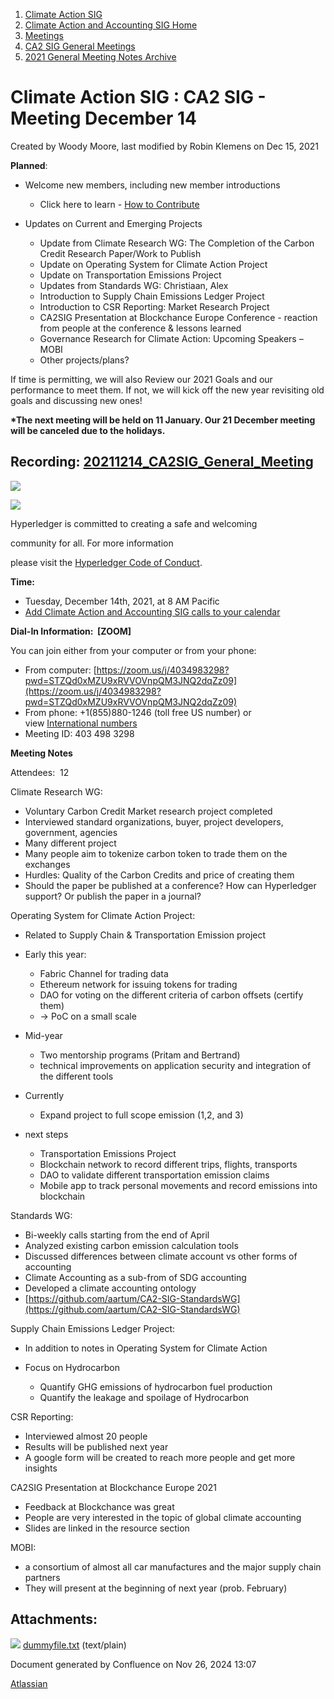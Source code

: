 1. [Climate Action SIG](index.html)
2. [Climate Action and Accounting SIG Home](Climate-Action-and-Accounting-SIG-Home_19005445.html)
3. [Meetings](Meetings_19005583.html)
4. [CA2 SIG General Meetings](CA2-SIG-General-Meetings_19006785.html)
5. [2021 General Meeting Notes Archive](2021-General-Meeting-Notes-Archive_19006648.html)

# Climate Action SIG : CA2 SIG - Meeting December 14

Created by Woody Moore, last modified by Robin Klemens on Dec 15, 2021

**Planned**:

- Welcome new members, including new member introductions
  
  - Click here to learn - [How to Contribute](How-to-Contribute_19006806.html)
- Updates on Current and Emerging Projects
  
  - Update from Climate Research WG: The Completion of the Carbon Credit Research Paper/Work to Publish
  - Update on Operating System for Climate Action Project
  - Update on Transportation Emissions Project
  - Updates from Standards WG: Christiaan, Alex
  - Introduction to Supply Chain Emissions Ledger Project
  - Introduction to CSR Reporting: Market Research Project
  - CA2SIG Presentation at Blockchance Europe Conference - reaction from people at the conference &amp; lessons learned
  - Governance Research for Climate Action: Upcoming Speakers – MOBI
  - Other projects/plans?

If time is permitting, we will also Review our 2021 Goals and our performance to meet them. If not, we will kick off the new year revisiting old goals and discussing new ones!

**\*The next meeting will be held on 11 January. Our 21 December meeting will be canceled due to the holidays.**

## **Recording: [20211214\_CA2SIG\_General\_Meeting](#)**

![](https://wiki.hyperledger.org/download/attachments/29034696/Antitrustnotice.png?version=1&modificationDate=1581695654000&api=v2)

![](https://wiki.hyperledger.org/download/attachments/2392771/welcome.png?version=2&modificationDate=1572450107000&api=v2)

Hyperledger is committed to creating a safe and welcoming

community for all. For more information

please visit the [Hyperledger Code of Conduct](https://lf-hyperledger.atlassian.net/wiki/spaces/HYP/pages/19595281/Hyperledger+Code+of+Conduct).

**Time:**

- Tuesday, December 14th, 2021, at 8 AM Pacific
- [Add Climate Action and Accounting SIG calls to your calendar](https://lists.hyperledger.org/g/climate-sig/ics/invite.ics?repeatid=24572)

**Dial-In Information:  \[ZOOM]**

You can join either from your computer or from your phone:

- From computer: [https://zoom.us/j/4034983298?pwd=STZQd0xMZU9xRVVOVnpQM3JNQ2dqZz09](https://zoom.us/j/4034983298?pwd=STZQd0xMZU9xRVVOVnpQM3JNQ2dqZz09)
- From phone: +1(855)880-1246 (toll free US number) or view [International numbers](https://zoom.us/u/bAaJoyznp)
- Meeting ID: 403 498 3298

**Meeting Notes**

Attendees:  12

Climate Research WG:

- Voluntary Carbon Credit Market research project completed
- Interviewed standard organizations, buyer, project developers, government, agencies
- Many different project
- Many people aim to tokenize carbon token to trade them on the exchanges
- Hurdles: Quality of the Carbon Credits and price of creating them
- Should the paper be published at a conference? How can Hyperledger support? Or publish the paper in a journal?

Operating System for Climate Action Project:

- Related to Supply Chain &amp; Transportation Emission project
- Early this year:
  
  - Fabric Channel for trading data
  - Ethereum network for issuing tokens for trading
  - DAO for voting on the different criteria of carbon offsets (certify them)
  - → PoC on a small scale
- Mid-year
  
  - Two mentorship programs (Pritam and Bertrand)
  - technical improvements on application security and integration of the different tools
- Currently
  
  - Expand project to full scope emission (1,2, and 3)
- next steps
  
  - Transportation Emissions Project
  - Blockchain network to record different trips, flights, transports
  - DAO to validate different transportation emission claims
  - Mobile app to track personal movements and record emissions into blockchain

Standards WG:

- Bi-weekly calls starting from the end of April
- Analyzed existing carbon emission calculation tools
- Discussed differences between climate account vs other forms of accounting
- Climate Accounting as a sub-from of SDG accounting
- Developed a climate accounting ontology
- [https://github.com/aartum/CA2-SIG-StandardsWG](https://github.com/aartum/CA2-SIG-StandardsWG)

Supply Chain Emissions Ledger Project:

- In addition to notes in Operating System for Climate Action
- Focus on Hydrocarbon
  
  - Quantify GHG emissions of hydrocarbon fuel production
  - Quantify the leakage and spoilage of Hydrocarbon

CSR Reporting:

- Interviewed almost 20 people
- Results will be published next year
- A google form will be created to reach more people and get more insights
  

CA2SIG Presentation at Blockchance Europe 2021

- Feedback at Blockchance was great
- People are very interested in the topic of global climate accounting
- Slides are linked in the resource section

MOBI:

- a consortium of almost all car manufactures and the major supply chain partners
- They will present at the beginning of next year (prob. February)

## Attachments:

![](images/icons/bullet_blue.gif) [dummyfile.txt](attachments/19008691/19008712.txt) (text/plain)

Document generated by Confluence on Nov 26, 2024 13:07

[Atlassian](http://www.atlassian.com/)

